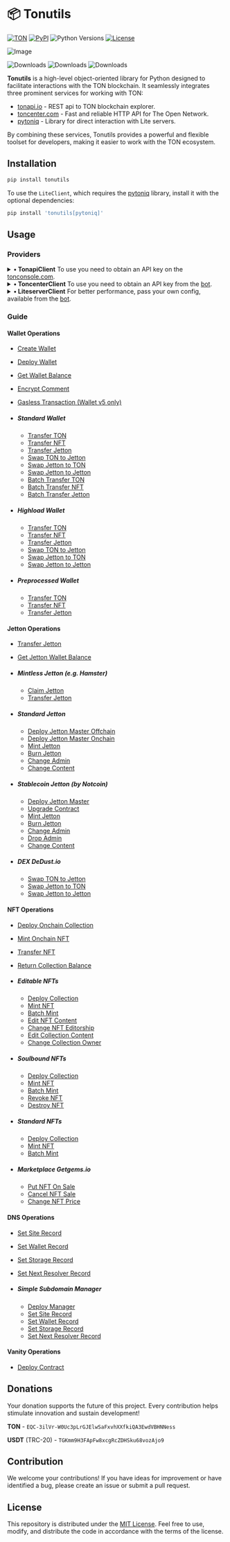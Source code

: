 # 📦 Tonutils

[![TON](https://img.shields.io/badge/TON-grey?logo=TON&logoColor=40AEF0)](https://ton.org)
[![PyPI](https://img.shields.io/pypi/v/tonutils.svg?color=FFE873&labelColor=3776AB)](https://pypi.python.org/pypi/tonutils)
![Python Versions](https://img.shields.io/badge/Python-3.10%20--%203.12-black?color=FFE873&labelColor=3776AB)
[![License](https://img.shields.io/github/license/nessshon/tonutils)](LICENSE)

![Image](https://telegra.ph//file/068ea06087c9ce8c6bfed.jpg)

![Downloads](https://pepy.tech/badge/tonutils)
![Downloads](https://pepy.tech/badge/tonutils/month)
![Downloads](https://pepy.tech/badge/tonutils/week)

**Tonutils** is a high-level object-oriented library for Python designed to facilitate interactions with the TON
blockchain. It seamlessly integrates three prominent services for working with TON:

- [tonapi.io](https://tonapi.io) - REST api to TON blockchain explorer.
- [toncenter.com](https://toncenter.com) - Fast and reliable HTTP API for The Open Network.
- [pytoniq](https://github.com/yungwine/pytoniq) - Library for direct interaction with Lite servers.

By combining these services, Tonutils provides a powerful and flexible toolset for developers, making it easier to work
with the TON ecosystem.

## Installation

```bash
pip install tonutils
```

To use the `LiteClient`, which requires the [pytoniq](https://github.com/yungwine/pytoniq) library, install it with the
optional dependencies:

```bash
pip install 'tonutils[pytoniq]'
```

## Usage

### Providers

<details>
<summary><b>• TonapiClient</b> To use you need to obtain an API key on the <a href="https://tonconsole.com" target="_blank">tonconsole.com</a>.</summary>

Client Initialization

```python
from tonutils.client import TonapiClient

API_KEY = ""
IS_TESTNET = True
client = TonapiClient(api_key=API_KEY, is_testnet=IS_TESTNET)
```

</details>

<details>
<summary><b>• ToncenterClient</b> To use you need to obtain an API key from the <a href="https://t.me/tonapibot" target="_blank">bot</a>.</summary>

Client Initialization

```python
from tonutils.client import ToncenterClient

API_KEY = ""
IS_TESTNET = True
client = ToncenterClient(api_key=API_KEY, is_testnet=IS_TESTNET)
```

</details>

<details>
<summary><b>• LiteserverClient</b> For better performance, pass your own config, available from the <a href="https://t.me/liteserver_bot" target="_blank">bot</a>.</summary>

Client Initialization:

```python
from tonutils.client import LiteserverClient

config = None
IS_TESTNET = True
client = LiteserverClient(config=config, is_testnet=IS_TESTNET)
```

</details>

### Guide

#### Wallet Operations

- [Create Wallet](https://github.com/nessshon/tonutils/tree/main/examples/wallet/create_wallet.py)
- [Deploy Wallet](https://github.com/nessshon/tonutils/tree/main/examples/wallet/deploy_wallet.py)
- [Get Wallet Balance](https://github.com/nessshon/tonutils/tree/main/examples/wallet/get_balance.py)
- [Encrypt Comment](https://github.com/nessshon/tonutils/tree/main/examples/wallet/encrypt_comment.py)
- [Gasless Transaction (Wallet v5 only)](https://github.com/nessshon/tonutils/tree/main/examples/wallet/gasless_transaction.py)

- ##### Standard Wallet

  - [Transfer TON](https://github.com/nessshon/tonutils/tree/main/examples/wallet/common/transfer_ton.py)
  - [Transfer NFT](https://github.com/nessshon/tonutils/tree/main/examples/wallet/common/transfer_nft.py)
  - [Transfer Jetton](https://github.com/nessshon/tonutils/tree/main/examples/wallet/common/transfer_jetton.py)
  - [Swap TON to Jetton](https://github.com/nessshon/tonutils/tree/main/examples/wallet/common/dex/dedust/swap_ton_to_jetton.py)
  - [Swap Jetton to TON](https://github.com/nessshon/tonutils/tree/main/examples/wallet/common/dex/dedust/swap_jetton_to_ton.py)
  - [Swap Jetton to Jetton](https://github.com/nessshon/tonutils/tree/main/examples/wallet/common/dex/dedust/swap_jetton_to_jetton.py)
  - [Batch Transfer TON](https://github.com/nessshon/tonutils/tree/main/examples/wallet/common/batch_transfer_ton.py)
  - [Batch Transfer NFT](https://github.com/nessshon/tonutils/tree/main/examples/wallet/common/batch_transfer_nft.py)
  - [Batch Transfer Jetton](https://github.com/nessshon/tonutils/tree/main/examples/wallet/common/batch_transfer_jetton.py)

- ##### Highload Wallet

  - [Transfer TON](https://github.com/nessshon/tonutils/tree/main/examples/wallet/highload/transfer_ton.py)
  - [Transfer NFT](https://github.com/nessshon/tonutils/tree/main/examples/wallet/highload/transfer_nft.py)
  - [Transfer Jetton](https://github.com/nessshon/tonutils/tree/main/examples/wallet/highload/transfer_jetton.py)
  - [Swap TON to Jetton](https://github.com/nessshon/tonutils/tree/main/examples/wallet/highload/dex/dedust/swap_ton_to_jetton.py)
  - [Swap Jetton to TON](https://github.com/nessshon/tonutils/tree/main/examples/wallet/highload/dex/dedust/swap_jetton_to_ton.py)
  - [Swap Jetton to Jetton](https://github.com/nessshon/tonutils/tree/main/examples/wallet/highload/dex/dedust/swap_jetton_to_jetton.py)

- ##### Preprocessed Wallet

  - [Transfer TON](https://github.com/nessshon/tonutils/tree/main/examples/wallet/preprocessed/transfer_ton.py)
  - [Transfer NFT](https://github.com/nessshon/tonutils/tree/main/examples/wallet/preprocessed/transfer_nft.py)
  - [Transfer Jetton](https://github.com/nessshon/tonutils/tree/main/examples/wallet/preprocessed/transfer_jetton.py)

#### Jetton Operations

- [Transfer Jetton](https://github.com/nessshon/tonutils/tree/main/examples/jetton/transfer_jetton.py)
- [Get Jetton Wallet Balance](https://github.com/nessshon/tonutils/tree/main/examples/jetton/get_balance.py)

- ##### Mintless Jetton (e.g. Hamster)
  - [Claim Jetton](https://github.com/nessshon/tonutils/tree/main/examples/jetton/mintless/claim_jetton.py)
  - [Transfer Jetton](https://github.com/nessshon/tonutils/tree/main/examples/jetton/mintless/transfer_jetton.py)

- ##### Standard Jetton
  - [Deploy Jetton Master Offchain](https://github.com/nessshon/tonutils/tree/main/examples/jetton/standard/deploy_master.py)
  - [Deploy Jetton Master Onchain](https://github.com/nessshon/tonutils/tree/main/examples/jetton/standard/deploy_master_onchain.py)
  - [Mint Jetton](https://github.com/nessshon/tonutils/tree/main/examples/jetton/standard/mint_jetton.py)
  - [Burn Jetton](https://github.com/nessshon/tonutils/tree/main/examples/jetton/standard/burn_jetton.py)
  - [Change Admin](https://github.com/nessshon/tonutils/tree/main/examples/jetton/standard/change_admin.py)
  - [Change Content](https://github.com/nessshon/tonutils/tree/main/examples/jetton/standard/change_content.py)

- ##### Stablecoin Jetton (by Notcoin)
  - [Deploy Jetton Master](https://github.com/nessshon/tonutils/tree/main/examples/jetton/stablecoin/deploy_master.py)
  - [Upgrade Contract](https://github.com/nessshon/tonutils/tree/main/examples/jetton/stablecoin/upgrade_contract.py)
  - [Mint Jetton](https://github.com/nessshon/tonutils/tree/main/examples/jetton/stablecoin/mint_jetton.py)
  - [Burn Jetton](https://github.com/nessshon/tonutils/tree/main/examples/jetton/stablecoin/burn_jetton.py)
  - [Change Admin](https://github.com/nessshon/tonutils/tree/main/examples/jetton/stablecoin/change_admin.py)
  - [Drop Admin](https://github.com/nessshon/tonutils/tree/main/examples/jetton/stablecoin/drop_admin.py)
  - [Change Content](https://github.com/nessshon/tonutils/tree/main/examples/jetton/stablecoin/change_content.py)


- ##### DEX DeDust.io

  - [Swap TON to Jetton](https://github.com/nessshon/tonutils/tree/main/examples/jetton/dex/dedust/swap_ton_to_jetton.py)
  - [Swap Jetton to TON](https://github.com/nessshon/tonutils/tree/main/examples/jetton/dex/dedust/swap_jetton_to_ton.py)
  - [Swap Jetton to Jetton](https://github.com/nessshon/tonutils/tree/main/examples/jetton/dex/dedust/swap_jetton_to_jetton.py)

#### NFT Operations

- [Deploy Onchain Collection](https://github.com/nessshon/tonutils/tree/main/examples/nft/deploy_onchain_collection.py)
- [Mint Onchain NFT](https://github.com/nessshon/tonutils/tree/main/examples/nft/mint_onchain_nft.py)
- [Transfer NFT](https://github.com/nessshon/tonutils/tree/main/examples/nft/transfer_nft.py)
- [Return Collection Balance](https://github.com/nessshon/tonutils/tree/main/examples/nft/return_collection_balance.py)

- ##### Editable NFTs

  - [Deploy Collection](https://github.com/nessshon/tonutils/tree/main/examples/nft/editbale/deploy_collection.py)
  - [Mint NFT](https://github.com/nessshon/tonutils/tree/main/examples/nft/editbale/mint_nft.py)
  - [Batch Mint](https://github.com/nessshon/tonutils/tree/main/examples/nft/editbale/batch_mint.py)
  - [Edit NFT Content](https://github.com/nessshon/tonutils/tree/main/examples/nft/editbale/edit_nft_content.py)
  - [Change NFT Editorship](https://github.com/nessshon/tonutils/tree/main/examples/nft/editbale/change_nft_editorship.py)
  - [Edit Collection Content](https://github.com/nessshon/tonutils/tree/main/examples/nft/editbale/edit_collection_content.py)
  - [Change Collection Owner](https://github.com/nessshon/tonutils/tree/main/examples/nft/editbale/change_collection_owner.py)

- ##### Soulbound NFTs

  - [Deploy Collection](https://github.com/nessshon/tonutils/tree/main/examples/nft/soulbound/deploy_collection.py)
  - [Mint NFT](https://github.com/nessshon/tonutils/tree/main/examples/nft/soulbound/mint_nft.py)
  - [Batch Mint](https://github.com/nessshon/tonutils/tree/main/examples/nft/soulbound/batch_mint.py)
  - [Revoke NFT](https://github.com/nessshon/tonutils/tree/main/examples/nft/soulbound/revoke_nft.py)
  - [Destroy NFT](https://github.com/nessshon/tonutils/tree/main/examples/nft/soulbound/destroy_nft.py)

- ##### Standard NFTs

  - [Deploy Collection](https://github.com/nessshon/tonutils/tree/main/examples/nft/standard/deploy_collection.py)
  - [Mint NFT](https://github.com/nessshon/tonutils/tree/main/examples/nft/standard/mint_nft.py)
  - [Batch Mint](https://github.com/nessshon/tonutils/tree/main/examples/nft/standard/batch_mint.py)

- ##### Marketplace Getgems.io

  - [Put NFT On Sale](https://github.com/nessshon/tonutils/tree/main/examples/nft/marketplace/getgems/put_on_sale.py)
  - [Cancel NFT Sale](https://github.com/nessshon/tonutils/tree/main/examples/nft/marketplace/getgems/cancel_sale.py)
  - [Change NFT Price](https://github.com/nessshon/tonutils/tree/main/examples/nft/marketplace/getgems/change_price.py)

#### DNS Operations

- [Set Site Record](https://github.com/nessshon/tonutils/tree/main/examples/dns/set_site.py)
- [Set Wallet Record](https://github.com/nessshon/tonutils/tree/main/examples/dns/set_wallet.py)
- [Set Storage Record](https://github.com/nessshon/tonutils/tree/main/examples/dns/set_storage.py)
- [Set Next Resolver Record](https://github.com/nessshon/tonutils/tree/main/examples/dns/set_next_resolver.py)

- ##### Simple Subdomain Manager

  - [Deploy Manager](https://github.com/nessshon/tonutils/tree/main/examples/dns/simple_subdomain/deploy_manager.py)
  - [Set Site Record](https://github.com/nessshon/tonutils/tree/main/examples/dns/simple_subdomain/set_site.py)
  - [Set Wallet Record](https://github.com/nessshon/tonutils/tree/main/examples/dns/simple_subdomain/set_wallet.py)
  - [Set Storage Record](https://github.com/nessshon/tonutils/tree/main/examples/dns/simple_subdomain/set_storage.py)
  - [Set Next Resolver Record](https://github.com/nessshon/tonutils/tree/main/examples/dns/simple_subdomain/set_next_resolver.py)

#### Vanity Operations

- [Deploy Contract](https://github.com/nessshon/tonutils/tree/main/examples/vanity/deploy_contract.py)

## Donations

Your donation supports the future of this project. Every contribution helps stimulate innovation and sustain
development!

**TON** - `EQC-3ilVr-W0Uc3pLrGJElwSaFxvhXXfkiQA3EwdVBHNNess`

**USDT** (TRC-20) - `TGKmm9H3FApFw8xcgRcZDHSku68vozAjo9`

## Contribution

We welcome your contributions! If you have ideas for improvement or have identified a bug, please create an issue or
submit a pull request.

## License

This repository is distributed under the [MIT License](LICENSE).
Feel free to use, modify, and distribute the code in accordance with the terms of the license.
